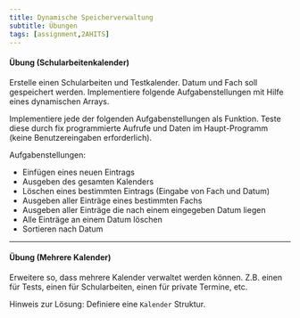 ```yaml
---
title: Dynamische Speicherverwaltung
subtitle: Übungen
tags: [assignment,2AHITS]
---
```


#### Übung (Schularbeitenkalender)

Erstelle einen Schularbeiten und Testkalender. Datum und Fach soll gespeichert werden. Implementiere folgende Aufgabenstellungen mit Hilfe eines dynamischen Arrays.

Implementiere jede der folgenden Aufgabenstellungen als Funktion. Teste diese durch fix programmierte Aufrufe und Daten im Haupt-Programm (keine Benutzereingaben erforderlich).


Aufgabenstellungen:
- Einfügen eines neuen Eintrags
- Ausgeben des gesamten Kalenders
- Löschen eines bestimmten Eintrags (Eingabe von Fach und Datum)
- Ausgeben aller Einträge eines bestimmten Fachs
- Ausgeben aller Einträge die nach einem eingegeben Datum liegen
- Alle Einträge an einem Datum löschen
- Sortieren nach Datum



---

#### Übung (Mehrere Kalender)

Erweitere so, dass mehrere Kalender verwaltet werden können.  Z.B. einen für Tests, einen für Schularbeiten, einen für private Termine, etc.

Hinweis zur Lösung: Definiere eine `Kalender` Struktur.